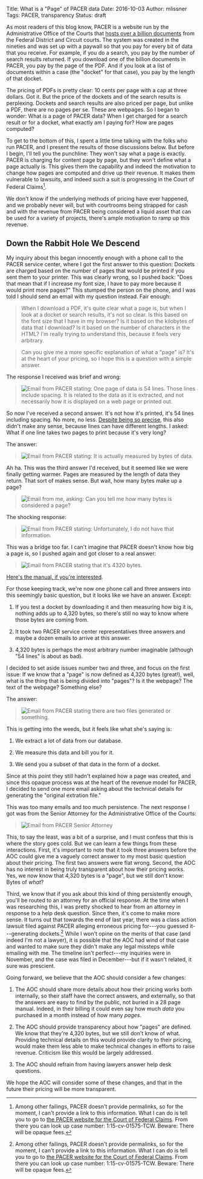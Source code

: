 Title: What is a "Page" of PACER data
Date: 2016-10-03
Author: mlissner
Tags: PACER, transparency
Status: draft

As most readers of this blog know, PACER is a website run by the Administrative Office of the Courts that [hosts over a billion documents][b] from the Federal District and Circuit courts. The system was created in the nineties and was set up with a paywall so that you pay for every bit of data that you receive. For example, if you do a search, you pay by the number of search results returned. If you download one of the billion documents in PACER, you pay by the page of the PDF. And if you look at a list of documents within a case (the "docket" for that case), you pay by the length of that docket.
 
The pricing of PDFs is pretty clear: 10 cents per page with a cap at three dollars. Got it. But the price of the dockets and of the search results is perplexing. Dockets and search results are also priced per page, but unlike a PDF, there are no pages per se. These are webpages. So I began to wonder: What *is* a page of PACER data? When I get charged for a search result or for a docket, what exactly am I paying for? How are pages computed?

To get to the bottom of this, I spent a little time talking with the folks who run PACER, and I present the results of those discussions below. But before I begin, I'll tell you the punchline: They won't say what a page is exactly. PACER is charging for content page by page, but they won't define what a page actually is. This gives them the capability and indeed the motivation to change how pages are computed and drive up their revenue. It makes them vulnerable to lawsuits, and indeed such a suit is progressing in the Court of Federal Claims[^1]. 

We don't know if the underlying methods of pricing have ever happened, and we probably never will, but with courtrooms being strapped for cash and with the revenue from PACER being considered a liquid asset that can be used for a variety of projects, there's ample motivation to ramp up this revenue. 


## Down the Rabbit Hole We Descend

My inquiry about this began innocently enough with a phone call to the PACER service center, where I got the first answer to this question: Dockets are charged based on the number of pages that would be printed if you sent them to your printer. This was clearly wrong, so I pushed back: "Does that mean that if I increase my font size, I have to pay more because it would print more pages?" This stumped the person on the phone, and I was told I should send an email with my question instead. Fair enough:

> When I download a PDF, it's quite clear what a page is, but when I look at a docket or search results, it's not so clear. Is this based on the font size that I have in my browser? Is it based on the kilobytes of data that I download? Is it based on the number of characters in the HTML? I'm really trying to understand this, because it feels very arbitrary.
  
> Can you give me a more specific explanation of what a "page" is? It's at the heart of your pricing, so I hope this is a question with a simple answer.

The response I received was brief and wrong:

<div class="left-image">
    <blockquote>
    <img src="{filename}/images/pacer-page/54-lines.png"
             alt="Email from PACER stating: One page of data is 54 lines. Those lines include spacing. It is related to the data as it is extracted, and not necessarily how it is displayed on a web page or printed out."/>
    </blockquote>
</div>
<div class="clearfix"></div>

So now I've received a second answer. It's not how it's printed, it's 54 lines including spacing. No more, no less. [Despite being so precise][numbers], this also didn't make any sense, because lines can have different lengths. I asked: What if one line takes two pages to print because it's very long?

The answer:
  
<div class="left-image">
    <blockquote>
    <img src="{filename}/images/pacer-page/bytes-of-data.png"
             alt="Email from PACER stating: It is actually measured by bytes of data."/>
     </blockquote>
</div>
<div class="clearfix"></div>

Ah ha. This was the third answer I'd received, but it seemed like we were finally getting warmer. Pages are measured by the length of data they return. That sort of makes sense. But wait, how many bytes make up a page?


<div class="left-image">
<blockquote>
    <img src="{filename}/images/pacer-page/how-many-bytes.png"
             alt="Email from me, asking: Can you tell me how many bytes is considered a page?"/>
</blockquote>
</div>
<div class="clearfix"></div>

The shocking response:

<div class="left-image">
<blockquote>
    <img src="{filename}/images/pacer-page/dont-know.png"
             alt="Email from PACER stating: Unfortunately, I do not have that information."/>
</blockquote>
</div>
<div class="clearfix"></div>

This was a bridge too far. I can't imagine that PACER doesn't know how big a page is, so I pushed again and got closer to a real answer:

<div class="left-image">
    <blockquote>
        <img src="{filename}/images/pacer-page/4320-bytes.png"
                 alt="Email from PACER stating that it's 4320 bytes."/>
    </blockquote>
    <p class="caption"><a href="https://www.pacer.gov/documents/pacermanual.pdf">Here's the manual, if you're interested</a>.</p>
</div>
<div class="clearfix"></div>

For those keeping track, we're now one phone call and three answers into this seemingly basic question, but it looks like we have an answer. Except:

1. If you test a docket by downloading it and then measuring how big it is, nothing adds up to 4,320 bytes, so there's still no way to know where those bytes are coming from.

2. It took two PACER service center representatives three answers and maybe a dozen emails to arrive at this answer. 

3. 4,320 bytes is perhaps the most arbitrary number imaginable (although "54 lines" is about as bad).

I decided to set aside issues number two and three, and focus on the first issue: If we know that a "page" is now defined as 4,320 bytes (great!), well, what is the thing that is being divided into "pages"? Is it the webpage? The text of the webpage? Something else?
 
The answer:

<div class="left-image">
    <blockquote>
        <img src="{filename}/images/pacer-page/two-files.png"
                 alt="Email from PACER stating there are two files generated or something."/>
    </blockquote>
</div>
<div class="clearfix"></div>

This is getting into the weeds, but it feels like what she's saying is:

1. We extract a lot of data from our database.

2. We measure this data and bill you for it.

3. We send you a subset of that data in the form of a docket.

Since at this point they still hadn't explained how a page was created, and since this opaque process was at the heart of the revenue model for PACER, I decided to send one more email asking about the technical details for generating the "original extration file." 

This was too many emails and too much persistence. The next response I got was from the Senior Attorney for the Administrative Office of the Courts:

<div class="left-image">
    <blockquote>
        <img src="{filename}/images/pacer-page/atty-response.png"
                 alt="Email from PACER Senior Attorney"/>
    </blockquote>
</div>
<div class="clearfix"></div>

This, to say the least, was a bit of a surprise, and I must confess that this is where the story goes cold. But we can learn a few things from these interactions. First, it's important to note that it took three answers before the AOC could give me a vaguely correct answer to my most basic question about their pricing. The first two answers were flat wrong. Second, the AOC has no interest in being truly transparent about how their pricing works. Yes, we now know that 4,320 bytes is a "page", but we still don't know: Bytes of *what*?
 
Third, we know that if you ask about this kind of thing persistently enough, you'll be routed to an attorney for an official response. At the time when I was researching this, I was pretty shocked to hear from an attorney in response to a help desk question. Since then, it's come to make more sense. It turns out that towards the end of last year, there was a class action lawsuit filed against PACER alleging erroneous pricing for---you guessed it---generating dockets.[^1] While I won't opine on the merits of that case (and indeed I'm not a lawyer), it is possible that the AOC had wind of that case and wanted to make sure they didn't make any legal missteps while emailing with me. The timeline isn't perfect---my inquiries were in November, and the case was filed in December---but if it wasn't related, it sure was prescient.

Going forward, we believe that the AOC should consider a few changes:

1. The AOC should share more details about how their pricing works both internally, so their staff have the correct answers, and externally, so that the answers are easy to find by the public, not buried in a 28 page manual. Indeed, in their billing it could even say how much *data* you purchased in a month instead of how many *pages*.

2. The AOC should provide transparency about how "pages" are defined. We know that they're 4,320 bytes, but we still don't know of what. Providing technical details on this would provide clarity to their pricing, would make them less able to make technical changes in efforts to raise revenue. Criticism like this would be largely addressed.

3. The AOC should refrain from having lawyers answer help desk questions.

We hope the AOC will consider some of these changes, and that in the future their pricing will be more transparent. 


[b]: https://www.supremecourt.gov/publicinfo/year-end/2014year-endreport.pdf

[^1]: Among other failings, PACER doesn't provide permalinks, so for the moment, I can't provide a link to this information. What I can do is tell you to go to [the PACER website for the Court of Federal Claims][2]. From there you can look up case number: 1:15-cv-01575-TCW. Beware: There will be opaque fees.
  
[2]: https://ecf.cofc.uscourts.gov/cgi-bin/ShowIndex.pl
[numbers]: http://business.camden.rutgers.edu/files/Schindler-Yalch-2006.pdf
